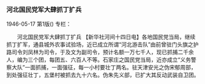 ### 河北国民党军大肆抓丁扩兵

1946-05-17
第1版()
专栏：

　　河北国民党军大肆抓丁扩兵
    【新华社河间十四日电】各地国民党当局，继续抓丁扩军，通县城外农事试验场，近已成立所谓“河北游击队”由前曾驻门头旗之护路司令刘凤林为司令，于及文为副司令，预计名额一万七千人，现已抓捕二千余人，编为三个团，每团五、六百人不等。石家庄之国民党当局，近亦成立“义务警察大队”一面抓捕，一面强征，每一小村要壮丁两名。驻天津安光之伪宋郁周部，到处强征壮丁，五堡村被抓去九十六名。伪朱先义部，已扩大其反动武装自卫团。
